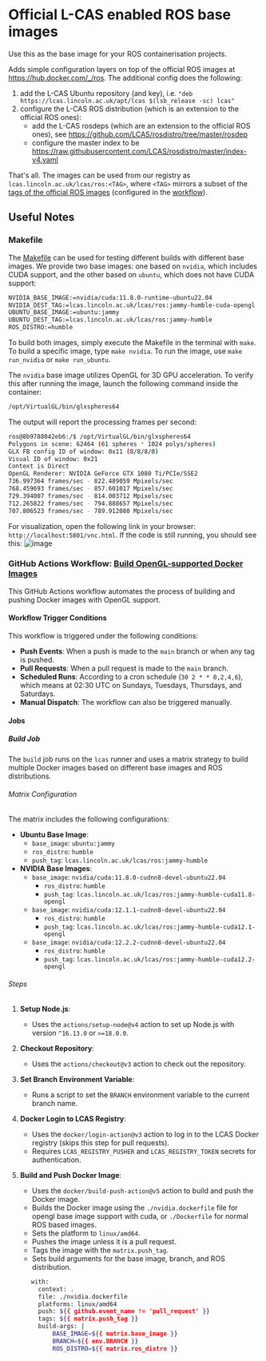 # Official L-CAS enabled ROS base images

Use this as the base image for your ROS containerisation projects. 

Adds simple configuration layers on top of the official ROS images at https://hub.docker.com/_/ros. The additional config does the following:

1. add the L-CAS Ubuntu repository (and key), i.e. `"deb https://lcas.lincoln.ac.uk/apt/lcas $(lsb_release -sc) lcas"`
2. configure the L-CAS ROS distribution (which is an extension to the official ROS ones):
    * add the L-CAS rosdeps (which are an extension to the official ROS ones), see https://github.com/LCAS/rosdistro/tree/master/rosdep
    * configure the master index to be https://raw.githubusercontent.com/LCAS/rosdistro/master/index-v4.yaml

That's all. The images can be used from our registry as `lcas.lincoln.ac.uk/lcas/ros:<TAG>`, where `<TAG>` mirrors a subset of the [tags of the official ROS images](https://hub.docker.com/_/ros/tags) (configured in the [workflow](.github/workflows/docker-build.yaml)).

## Useful Notes

### Makefile
The [Makefile](https://github.com/LCAS/ros-docker-images/blob/main/Makefile) can be used for testing different builds with different base images. We provide two base images: one based on `nvidia`, which includes CUDA support, and the other based on `ubuntu`, which does not have CUDA support:

```bash
NVIDIA_BASE_IMAGE:=nvidia/cuda:11.8.0-runtime-ubuntu22.04
NVIDIA_DEST_TAG:=lcas.lincoln.ac.uk/lcas/ros:jammy-humble-cuda-opengl
UBUNTU_BASE_IMAGE:=ubuntu:jammy
UBUNTU_DEST_TAG:=lcas.lincoln.ac.uk/lcas/ros:jammy-humble
ROS_DISTRO:=humble
```

To build both images, simply execute the Makefile in the terminal with `make`. To build a specific image, type `make nvidia`. To run the image, use `make run_nvidia` or `make run_ubuntu`.

The `nvidia` base image utilizes OpenGL for 3D GPU acceleration. To verify this after running the image, launch the following command inside the container:

```bash
/opt/VirtualGL/bin/glxspheres64
```

The output will report the processing frames per second:

```bash
ros@8b9788042eb6:/$ /opt/VirtualGL/bin/glxspheres64 
Polygons in scene: 62464 (61 spheres * 1024 polys/spheres)
GLX FB config ID of window: 0x11 (8/8/8/0)
Visual ID of window: 0x21
Context is Direct
OpenGL Renderer: NVIDIA GeForce GTX 1080 Ti/PCIe/SSE2
736.997364 frames/sec - 822.489059 Mpixels/sec
768.459693 frames/sec - 857.601017 Mpixels/sec
729.394007 frames/sec - 814.003712 Mpixels/sec
712.265822 frames/sec - 794.888657 Mpixels/sec
707.806523 frames/sec - 789.912080 Mpixels/sec
```

For visualization, open the following link in your browser: `http://localhost:5801/vnc.html`. If the code is still running, you should see this:
![image](https://github.com/LCAS/ros-docker-images/assets/47870260/4af26333-6640-42d8-b9a4-b6b95db42988)


### GitHub Actions Workflow: [Build OpenGL-supported Docker Images](https://github.com/LCAS/ros-docker-images/blob/main/.github/workflows/docker-build-opengl.yaml)
This GitHub Actions workflow automates the process of building and pushing Docker images with OpenGL support.

#### Workflow Trigger Conditions

This workflow is triggered under the following conditions:
- **Push Events**: When a push is made to the `main` branch or when any tag is pushed.
- **Pull Requests**: When a pull request is made to the `main` branch.
- **Scheduled Runs**: According to a cron schedule (`30 2 * * 0,2,4,6`), which means at 02:30 UTC on Sundays, Tuesdays, Thursdays, and Saturdays.
- **Manual Dispatch**: The workflow can also be triggered manually.

#### Jobs

##### Build Job

The `build` job runs on the `lcas` runner and uses a matrix strategy to build multiple Docker images based on different base images and ROS distributions.

###### Matrix Configuration

The matrix includes the following configurations:
- **Ubuntu Base Image**:
  - `base_image`: `ubuntu:jammy`
  - `ros_distro`: `humble`
  - `push_tag`: `lcas.lincoln.ac.uk/lcas/ros:jammy-humble`
- **NVIDIA Base Images**:
  - `base_image`: `nvidia/cuda:11.8.0-cudnn8-devel-ubuntu22.04`
     - `ros_distro`: `humble`
     - `push_tag`: `lcas.lincoln.ac.uk/lcas/ros:jammy-humble-cuda11.8-opengl`
  - `base_image`: `nvidia/cuda:12.1.1-cudnn8-devel-ubuntu22.04`
     - `ros_distro`: `humble`
     - `push_tag`: `lcas.lincoln.ac.uk/lcas/ros:jammy-humble-cuda12.1-opengl`
  - `base_image`: `nvidia/cuda:12.2.2-cudnn8-devel-ubuntu22.04`
     - `ros_distro`: `humble`
     - `push_tag`: `lcas.lincoln.ac.uk/lcas/ros:jammy-humble-cuda12.2-opengl`

###### Steps

1. **Setup Node.js**:
    - Uses the `actions/setup-node@v4` action to set up Node.js with version `^16.13.0` or `>=18.0.0`.

2. **Checkout Repository**:
    - Uses the `actions/checkout@v3` action to check out the repository.

3. **Set Branch Environment Variable**:
    - Runs a script to set the `BRANCH` environment variable to the current branch name.

4. **Docker Login to LCAS Registry**:
    - Uses the `docker/login-action@v3` action to log in to the LCAS Docker registry (skips this step for pull requests).
    - Requires `LCAS_REGISTRY_PUSHER` and `LCAS_REGISTRY_TOKEN` secrets for authentication.

5. **Build and Push Docker Image**:
    - Uses the `docker/build-push-action@v5` action to build and push the Docker image.
    - Builds the Docker image using the `./nvidia.dockerfile` file for opengl base image support with cuda, or `./Dockerfile` for normal ROS based images.
    - Sets the platform to `linux/amd64`.
    - Pushes the image unless it is a pull request.
    - Tags the image with the `matrix.push_tag`.
    - Sets build arguments for the base image, branch, and ROS distribution.
   ```bash
      with:
        context: .
        file: ./nvidia.dockerfile
        platforms: linux/amd64
        push: ${{ github.event_name != 'pull_request' }}
        tags: ${{ matrix.push_tag }}
        build-args: |
            BASE_IMAGE=${{ matrix.base_image }}
            BRANCH=${{ env.BRANCH }}
            ROS_DISTRO=${{ matrix.ros_distro }}
   ```
